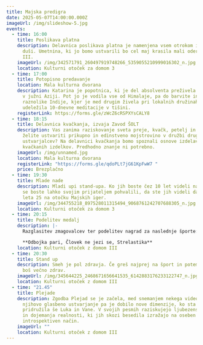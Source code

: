 ```yaml
---
title: Majska predigra
date: 2025-05-07T14:00:00.000Z
imageUrl: /img/slideshow-5.jpg
events:
  - time: 16:00
    title: Poslikava platna
    description: Delavnica poslikava platna je namenjena vsem otrokom in otrokom po
      duši. Umetnina, ki jo bomo ustvarili bo cel maj krasila mali oder za domom
      III.
    imageUrl: /img/342571791_260497919748266_5359055210999016302_n.jpg
    location: Kulturni otoček za domom 3
  - time: 17:00
    title: Potopisno predavanje
    location: Mala kulturna dvorana
    description: Katarina je popotnica, ki je del absolventa preživela z nahrbtnikom
      v južni Aziji. Pot jo je vodila vse od Himalaje, pa do barvite in
      raznolike Indije, kjer je med drugim živela pri lokalnih družinah in se
      udeležila 10-dnevne meditacije v tišini.
    registerLink: https://forms.gle/zWcZ6cRSPXYsCALY8
  - time: 18:15
    title: Delavnica kvačkanja, izvaja Zavod ŠOLT
    description: Vas zanima raziskovanje sveta preje, kvačk, petelj in zank? Si
      želite ustvariti prikupno in edinstveno mojstrovino v družbi drugih
      ustvarjalcev? Na delavnici kvačkanja bomo spoznali osnove izdelave
      kvačkanih izdelkov. Predhodno znanje ni potrebno.
    imageUrl: /img/unnamed.jpg
    location: Mala kulturna dvorana
    registerLink: "https://forms.gle/qdoPLt7jG61KpFwW7 "
    price: Brezplačno
  - time: 19:30
    title: Mlade nade
    description: Mladi upi stand-upa. Ko jih boste čez 10 let videli na televiziji
      se boste lahko svojim prijateljem pohvalili, da ste jih videli davnega
      leta 25 na otočku Majskih iger.
    imageUrl: /img/344755218_897528011315494_9068761242707688305_n.jpg
    location: Kulturni otoček za domom 3
  - time: 20:15
    title: Podelitev medalj
    description: |-
      Razglasitev zmagovalcev ter podelitev nagrad za naslednje športe: 

      **Odbojka pari, Človek ne jezi se, Strelastika**
    location: Kulturni otoček z domom III
  - time: 20:30
    title: Stand up
    description: Smeh je pol zdravja. Če greš najprej na šport in potem na stand-up
      boš večno zdrav.
    imageUrl: /img/345644225_2468671656641535_6142883176233122747_n.jpg
    location: Kulturni otoček z domom III
  - time: "21.45"
    title: Plejade
    description: Zgodba Plejad se je začela, med snemanjem nekega videospota,
      njihovo glasbeno ustvarjanje pa je dobilo nove dimenzije, ko sta se
      pridružila še Luka in Vane. V svojih pesmih raziskujejo ljubezenske teme
      in dojemanja realnosti, ki jih skozi besedila izražajo na oseben in
      introspektiven način.
    imageUrl: ""
    location: Kulturni otoček z domom III
---
```

